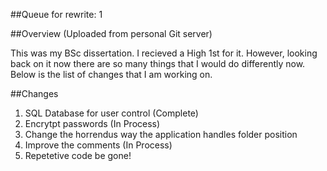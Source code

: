 ##Queue for rewrite: 1

##Overview (Uploaded from personal Git server)

This was my BSc dissertation. I recieved a High 1st for it. However, looking back on it now there are so many things that I would do differently now.
Below is the list of changes that I am working on.

##Changes
1. SQL Database for user control (Complete)
2. Encrytpt passwords (In Process)
3. Change the horrendus way the application handles folder position
4. Improve the comments (In Process)
5. Repetetive code be gone! 
